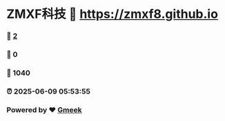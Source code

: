 # ZMXF科技 :link: https://zmxf8.github.io 
### :page_facing_up: [2](https://zmxf8.github.io/tag.html) 
### :speech_balloon: 0 
### :hibiscus: 1040 
### :alarm_clock: 2025-06-09 05:53:55 
### Powered by :heart: [Gmeek](https://github.com/Meekdai/Gmeek)
